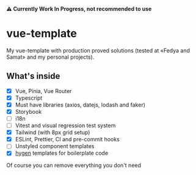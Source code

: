 **⚠️ Currently Work In Progress, not recommended to use**

# vue-template

My vue-template with production proved solutions (tested at «Fedya and Samat» and my personal projects).

## What's inside

- [x] Vue, Pinia, Vue Router
- [x] Typescript
- [x] Must have libraries (axios, datejs, lodash and faker)
- [x] Storybook
- [ ] i18n
- [ ] Vitest and visual regression test system
- [X] Tailwind (with 8px grid setup)
- [X] ESLint, Prettier, CI and pre-commit hooks
- [ ] Unstyled component templates
- [x] [hygen](https://github.com/jondot/hygen/) templates for boilerplate code

Of course you can remove everything you don't need
